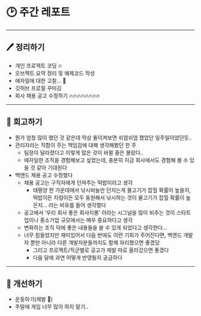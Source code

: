 # 🕑 주간 레포트

---

## 🖊 정리하기

- 개인 프로젝트 코딩 🔥
- 오브젝트 요약 정리 및 예제코드 작성
- 애자일에 대한 고찰… 🤔
- 깃허브 프로필 꾸미깅
- 회사 채용 공고 수정하기 🔥🔥🔥🔥🔥🔥🔥🔥

---

## 💭 회고하기

- 뭔가 엄청 많이 했던 것 같은데 막상 돌이켜보면 쉬엄쉬엄 했었던 일주일이었던듯..
- 관리자라는 직함이 주는 책임감에 대해 생각해봤던 한 주
    - 팀장이 달라졌다고 이렇게 많은 것이 바뀔 줄은 몰랐다..
    - 애자일한 조직을 경험해보고 싶었는데, 충분히 지금 회사에서도 경험해 볼 수 있을 것 같아 기대된다
- 백엔드 채용 공고 수정했다
    - 채용 공고는 구직자에게 던져주는 떡밥이라고 생각
        - 태평양 한 가운데에서 낚시바늘만 던지는게 물고기가 잡힐 확률이 높을지, 떡밥이든 지렁이든 모두 동원해서 낚시하는 것이 물고기가 잡힐 확률이 높은지… 라는 비유를 들어 생각했다
    - 공고에서 ‘우리 회사 좋은 회사지롱’ 이라는 시그널을 많이 비추는 것이 스타트업이나 중소기업 규모에서는 매우 중요하다고 생각
    - 변화하는 조직 덕에 좋은 내용들을 쓸 수 있게 되었다고 생각한다…
    - 너무 힘들었지만 재미있어서 다음 번에도 이런 기회가 주어진다면, 백엔드 개발자 뿐만 아니라 다른 개발자분들까지도 함께 자리했으면 좋겠당
        - 그리고 프로젝트/직군별로 공고가 제발 따로 올라갔으면 좋겠다
        - 다음 달에 과연 어떻게 반영될지 궁금하다

---

## 🥊 개선하기

- 운동하기(제발 🙏)
- 주말에 게임 너무 많이 하지 말기..
